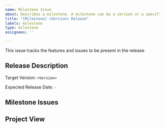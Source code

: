```yaml
---
name: Milestone Issue
about: Describes a milestone. A milestone can be a version or a specific feature.
title: "[Milestone] <Version> Release"
labels: milestone
type: milestone
assignees: ''

---
```


This issue tracks the features and issues to be present in the <Version> release

## Release Description

Target Version: `<Version>`

Expected Release Date: `-`

## Milestone Issues
<Add a link to the filtered milestone issues>

## Project View
<Add a link to the github project>
